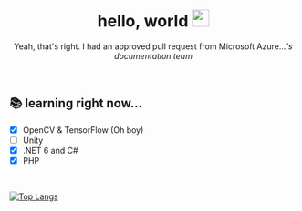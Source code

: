 <h1 align='center'>hello, world <img src="https://raw.githubusercontent.com/MartinHeinz/MartinHeinz/master/wave.gif" width="30"></h1>

<!-- I should start using gifs more often... -->
<p align='center'>Yeah, that's right. I had an approved pull request from Microsoft Azure...<em>'s documentation team</em></p>

<br>

<h2 align='justify'>📚 learning right now... </h2>

- [x] OpenCV & TensorFlow (Oh boy)
- [ ] Unity
- [x] .NET 6 and C#
- [x] PHP

<br>

[![Top Langs](https://github-readme-stats.vercel.app/api/top-langs/?username=enricosebastian&layout=compact&theme=dark)](https://github.com/anuraghazra/github-readme-stats)
